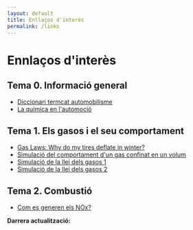 ```yaml
---
layout: default
title: Enllaços d'interès
permalink: /links
---
```


# Ennlaços d'interès

## Tema 0. Informació general

* [Diccionari termcat automobilisme](https://www.termcat.cat/ca/diccionaris-en-linia/162)
* [La química en l'automoció](https://www.quimicaysociedad.org/wp-content/uploads/2018/05/archivo18.pdf)

## Tema 1. Els gasos i el seu comportament

* [Gas Laws: Why do my tires deflate in winter?](https://www.youtube.com/watch?v=HBmnd0VhvsY)  
* [Simulació del comportament d'un gas confinat en un volum](https://phet.colorado.edu/sims/html/gases-intro/latest/gases-intro_en.html)
* [Simulació de la llei dels gasos 1](https://teachchemistry.org/classroom-resources/the-gas-laws-simulation)
* [Simulació de la llei dels gasos 2](https://ch301.cm.utexas.edu/simulations/js/idealgaslaw/)

## Tema 2. Combustió

* [Com es generen els NOx?](https://blog.centralderecambios.com/sabias-que-automocion/emisiones-del-automovil/)

<p><strong>Darrera actualització:</strong> <span id="updateDate"></span></p>

<script>
  document.getElementById("updateDate").innerText = new Date().toLocaleDateString();
</script>

